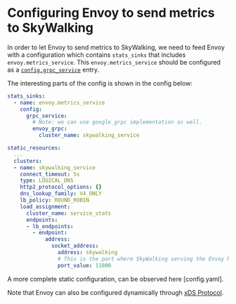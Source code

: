 # Configuring Envoy to send metrics to SkyWalking

In order to let Envoy to send metrics to SkyWalking, we need to feed Envoy with a configuration which contains `stats_sinks` that includes `envoy.metrics_service`.
This `envoy.metrics_service` should be configured as a [`config.grpc_service`](https://www.envoyproxy.io/docs/envoy/latest/api-v2/api/v2/core/grpc_service.proto#envoy-api-msg-core-grpcservice) entry.

The interesting parts of the config is shown in the config below:

```yaml
stats_sinks:
  - name: envoy.metrics_service
    config:
      grpc_service:
        # Note: we can use google_grpc implementation as well.
        envoy_grpc:
          cluster_name: skywalking_service

static_resources:
  ...
  clusters:
  - name: skywalking_service
    connect_timeout: 5s
    type: LOGICAL_DNS
    http2_protocol_options: {}
    dns_lookup_family: V4_ONLY
    lb_policy: ROUND_ROBIN
    load_assignment:
      cluster_name: service_stats
      endpoints:
      - lb_endpoints:
        - endpoint:
            address:
              socket_address:
                address: skywalking
                # This is the port where SkyWalking serving the Envoy Metrics Service gRPC stream.
                port_value: 11800
```

A more complete static configuration, can be observed here [config.yaml].

Note that Envoy can also be configured dynamically through [xDS Protocol](https://github.com/envoyproxy/data-plane-api/blob/master/XDS_PROTOCOL.md).
